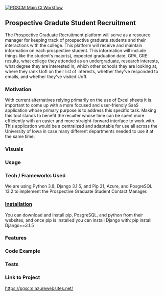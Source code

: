 [![PGSCM Main CI Workflow](https://github.com/UIOWAjohnsonhj/003_SEP2021/actions/workflows/python-app.yml/badge.svg)](https://github.com/UIOWAjohnsonhj/003_SEP2021/actions/workflows/python-app.yml)


## Prospective Gradute Student Recruitment

The Prospective Graduate Recruitment platform will serve as a resource manager for keeping track of prospective graduate students and their interactions with the college. This platform will receive and maintain information on each prospective student. This information will include things like the student's major(s), expected graduation date, GPA, GRE results, what college they attended as an undergraduate, research interests, what degree they are interested in, which other schools they are looking at, where they rank UofI on their list of interests, whether they've responded to emails, and whether they've visited UofI. 

### Motivation

With current alternatives relying primarily on the use of Excel sheets it is important to come up with a more focused and user-friendly SaaS application whose primary purpose is to address this specific task. Making this tool stands to benefit the recuiter whose time can be spent more efficiently with an easier and more straight-forward interface to work with. This application would be a centralized and adaptable for use all across the University of Iowa in case many different departments needed to use it at the same time.

### Visuals

### Usage

### Tech / Frameworks Used
We are using Python 3.8, Django 3.1.5, and Pip 21, Azure, and PosgreSQL 13.2 to implement the Prospective Graduate Student Contact Manager. 

### [Installation](https://github.com/UIOWAjohnsonhj/003_SEP2021/wiki/02_UserManual)
You can download and install pip, PosgreSQL, and python from their websites, and once pip is installed you can install Django with: pip install Django==3.1.5

### Features

### Code Example

### Tests

### Link to Project
https://pgscm.azurewebsites.net/
